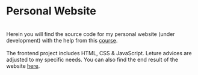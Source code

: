 # Personal Website #
<br> Herein you will find the source code for my personal website (under development) with the help from this [course](https://www.udemy.com/course/the-complete-web-development-bootcamp/). </br> 
<br> The frontend project includes HTML, CSS & JavaScript. Leture advices are adjusted to my specific needs. You can also find the end result of the website [here](https://aurimas13.github.io/Personal_website/). </br>
